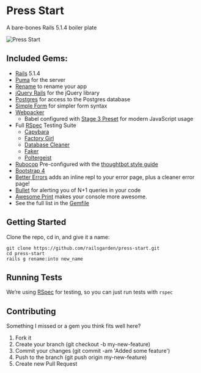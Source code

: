 # Press Start

A bare-bones Rails 5.1.4 boiler plate

![Press Start](https://i.imgur.com/enlGhOc.jpgo)

## Included Gems:
* [Rails](https://github.com/rails/rails) 5.1.4
* [Puma](https://github.com/puma/puma) for the server
* [Rename](https://github.com/morshedalam/rename) to rename your app
* [jQuery Rails](https://github.com/rails/jquery-rails) for the jQuery library
* [Postgres](https://github.com/ged/ruby-pg) for access to the Postgres database
* [Simple Form](https://github.com/plataformatec/simple_form) for simpler form syntax
* [Webpacker](https://github.com/rails/webpacker)
	* Babel configured with [Stage 3 Preset](https://babeljs.io/docs/plugins/preset-stage-3/) for modern JavaScript usage
* Full [RSpec](https://github.com/rspec/rspec) Testing Suite
	* [Capybara](https://github.com/teamcapybara/capybara)
	* [Factory Girl](https://github.com/thoughtbot/factory_girl)
	* [Database Cleaner](https://github.com/DatabaseCleaner/database_cleaner)
	* [Faker](https://github.com/stympy/faker)
	* [Poltergeist](https://github.com/teampoltergeist/poltergeist)
* [Rubocop](https://github.com/bbatsov/rubocop) Pre-configured with the [thoughtbot style guide](https://github.com/thoughtbot/guides/blob/master/style/ruby/.rubocop.yml)
* [Bootstrap 4](https://github.com/twbs/bootstrap-rubygem)
* [Better Errors](https://github.com/charliesome/better_errors) adds an inline repl to your error page, plus a cleaner error page!
* [Bullet](https://github.com/flyerhzm/bullet) for alerting you of N+1 queries in your code
* [Awesome Print](https://github.com/awesome-print/awesome_print) makes your console more awesome.
* See the full list in the [Gemfile](https://github.com/RailsGarden/Press-Start/blob/master/Gemfile)


## Getting Started
Clone the repo, cd in, and give it a name:

```
git clone https://github.com/railsgarden/press-start.git
cd press-start
rails g rename:into new_name
```

## Running Tests
We’re using [RSpec](https://github.com/rspec/rspec) for testing, so you can just run tests with `rspec`

## Contributing
Something I missed or a gem you think fits well here?

1. Fork it
2. Create your branch (git checkout -b my-new-feature)
3. Commit your changes (git commit -am 'Added some feature')
4. Push to the branch (git push origin my-new-feature)
5. Create new Pull Request
